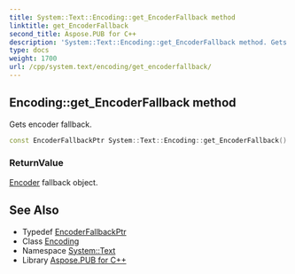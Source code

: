 ```yaml
---
title: System::Text::Encoding::get_EncoderFallback method
linktitle: get_EncoderFallback
second_title: Aspose.PUB for C++
description: 'System::Text::Encoding::get_EncoderFallback method. Gets encoder fallback in C++.'
type: docs
weight: 1700
url: /cpp/system.text/encoding/get_encoderfallback/
---
```

## Encoding::get_EncoderFallback method


Gets encoder fallback.

```cpp
const EncoderFallbackPtr System::Text::Encoding::get_EncoderFallback() const
```


### ReturnValue

[Encoder](../../encoder/) fallback object.

## See Also

* Typedef [EncoderFallbackPtr](../../../system/encoderfallbackptr/)
* Class [Encoding](../)
* Namespace [System::Text](../../)
* Library [Aspose.PUB for C++](../../../)
